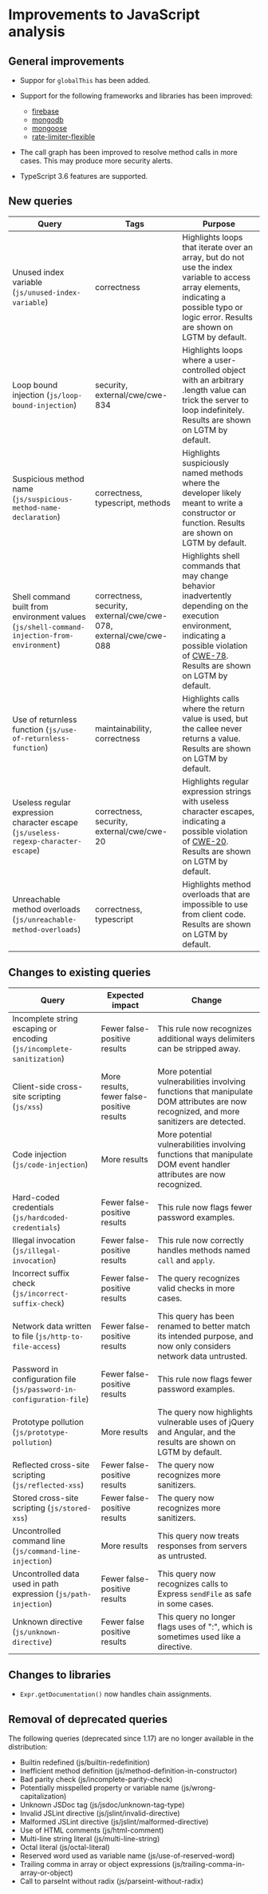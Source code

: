 # Improvements to JavaScript analysis

## General improvements

* Suppor for `globalThis` has been added.

* Support for the following frameworks and libraries has been improved:
  - [firebase](https://www.npmjs.com/package/firebase)
  - [mongodb](https://www.npmjs.com/package/mongodb)
  - [mongoose](https://www.npmjs.com/package/mongoose)
  - [rate-limiter-flexible](https://www.npmjs.com/package/rate-limiter-flexible)

* The call graph has been improved to resolve method calls in more cases. This may produce more security alerts.

* TypeScript 3.6 features are supported.


## New queries

| **Query**                                                                 | **Tags**                                                          | **Purpose**                                                                                                                                                                            |
|---------------------------------------------------------------------------|-------------------------------------------------------------------|----------------------------------------------------------------------------------------------------------------------------------------------------------------------------------------|
| Unused index variable (`js/unused-index-variable`)                        | correctness                                                       | Highlights loops that iterate over an array, but do not use the index variable to access array elements, indicating a possible typo or logic error. Results are shown on LGTM by default. |
| Loop bound injection (`js/loop-bound-injection`)                          | security, external/cwe/cwe-834                                      | Highlights loops where a user-controlled object with an arbitrary .length value can trick the server to loop indefinitely. Results are shown on LGTM by default. |
| Suspicious method name (`js/suspicious-method-name-declaration`)          | correctness, typescript, methods                                  | Highlights suspiciously named methods where the developer likely meant to write a constructor or function. Results are shown on LGTM by default. |
| Shell command built from environment values (`js/shell-command-injection-from-environment`) | correctness, security, external/cwe/cwe-078, external/cwe/cwe-088 | Highlights shell commands that may change behavior inadvertently depending on the execution environment, indicating a possible violation of [CWE-78](https://cwe.mitre.org/data/definitions/78.html). Results are shown on LGTM by default.|
| Use of returnless function (`js/use-of-returnless-function`)              | maintainability, correctness                                      | Highlights calls where the return value is used, but the callee never returns a value. Results are shown on LGTM by default. |
| Useless regular expression character escape (`js/useless-regexp-character-escape`) | correctness, security, external/cwe/cwe-20 | Highlights regular expression strings with useless character escapes, indicating a possible violation of [CWE-20](https://cwe.mitre.org/data/definitions/20.html). Results are shown on LGTM by default. |
| Unreachable method overloads (`js/unreachable-method-overloads`)          | correctness, typescript                                           | Highlights method overloads that are impossible to use from client code. Results are shown on LGTM by default. |

## Changes to existing queries

| **Query**                      | **Expected impact**          | **Change**                                                                |
|--------------------------------|------------------------------|---------------------------------------------------------------------------|
| Incomplete string escaping or encoding (`js/incomplete-sanitization`) | Fewer false-positive results | This rule now recognizes additional ways delimiters can be stripped away. |
| Client-side cross-site scripting (`js/xss`) | More results, fewer false-positive results | More potential vulnerabilities involving functions that manipulate DOM attributes are now recognized, and more sanitizers are detected. |
| Code injection (`js/code-injection`) | More results | More potential vulnerabilities involving functions that manipulate DOM event handler attributes are now recognized. |
| Hard-coded credentials (`js/hardcoded-credentials`) | Fewer false-positive results | This rule now flags fewer password examples. |
| Illegal invocation (`js/illegal-invocation`) | Fewer false-positive results | This rule now correctly handles methods named `call` and `apply`. |
| Incorrect suffix check (`js/incorrect-suffix-check`) | Fewer false-positive results | The query recognizes valid checks in more cases. |
| Network data written to file (`js/http-to-file-access`) | Fewer false-positive results | This query has been renamed to better match its intended purpose, and now only considers network data untrusted. | 
| Password in configuration file (`js/password-in-configuration-file`) | Fewer false-positive results | This rule now flags fewer password examples. |
| Prototype pollution (`js/prototype-pollution`) | More results | The query now highlights vulnerable uses of jQuery and Angular, and the results are shown on LGTM by default. |
| Reflected cross-site scripting (`js/reflected-xss`) | Fewer false-positive results | The query now recognizes more sanitizers. |
| Stored cross-site scripting (`js/stored-xss`) | Fewer false-positive results | The query now recognizes more sanitizers. |
| Uncontrolled command line (`js/command-line-injection`) | More results | This query now treats responses from servers as untrusted. |
| Uncontrolled data used in path expression (`js/path-injection`) | Fewer false-positive results | This query now recognizes calls to Express `sendFile` as safe in some cases. |
| Unknown directive (`js/unknown-directive`) | Fewer false positive results | This query no longer flags uses of ":", which is sometimes used like a directive. |

## Changes to libraries

* `Expr.getDocumentation()` now handles chain assignments.

## Removal of deprecated queries

The following queries (deprecated since 1.17) are no longer available in the distribution:

* Builtin redefined (js/builtin-redefinition)
* Inefficient method definition (js/method-definition-in-constructor)
* Bad parity check (js/incomplete-parity-check)
* Potentially misspelled property or variable name (js/wrong-capitalization)
* Unknown JSDoc tag (js/jsdoc/unknown-tag-type)
* Invalid JSLint directive (js/jslint/invalid-directive)
* Malformed JSLint directive (js/jslint/malformed-directive)
* Use of HTML comments (js/html-comment)
* Multi-line string literal (js/multi-line-string)
* Octal literal (js/octal-literal)
* Reserved word used as variable name (js/use-of-reserved-word)
* Trailing comma in array or object expressions (js/trailing-comma-in-array-or-object)
* Call to parseInt without radix (js/parseint-without-radix)

